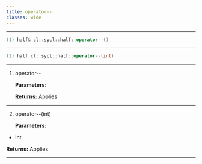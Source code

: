 ```yaml
---
title: operator--
classes: wide
---
```



---

```cpp
(1) half& cl::sycl::half::operator--()
```

---

```cpp
(2) half cl::sycl::half::operator--(int)
```

---

1. operator-- 

   **Parameters:**

   **Returns:** Applies 

---

2. operator--(int)

   **Parameters:**

  * int 

   

   **Returns:** Applies 

---


